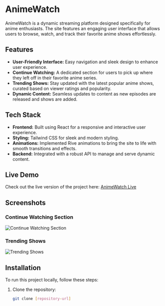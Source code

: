 # AnimeWatch

AnimeWatch is a dynamic streaming platform designed specifically for anime enthusiasts. The site features an engaging user interface that allows users to browse, watch, and track their favorite anime shows effortlessly.

## Features

- **User-Friendly Interface:** Easy navigation and sleek design to enhance user experience.
- **Continue Watching:** A dedicated section for users to pick up where they left off in their favorite anime series.
- **Trending Shows:** Stay updated with the latest popular anime shows, curated based on viewer ratings and popularity.
- **Dynamic Content:** Seamless updates to content as new episodes are released and shows are added.

## Tech Stack

- **Frontend:** Built using React for a responsive and interactive user experience.
- **Styling:** Tailwind CSS for sleek and modern styling.
- **Animations:** Implemented Rive animations to bring the site to life with smooth transitions and effects.
- **Backend:** Integrated with a robust API to manage and serve dynamic content.

## Live Demo

Check out the live version of the project here: [AnimeWatch Live](https://w-anime.netlify.app/)

## Screenshots

### Continue Watching Section
![Continue Watching Section](https://cdn.dribbble.com/userupload/8811119/file/original-0a7108bf8884a0bd730ebfda69bec178.png?resize=1024x768&vertical=center)

### Trending Shows
![Trending Shows](https://cdn.dribbble.com/userupload/8811119/file/original-0a7108bf8884a0bd730ebfda69bec178.png?resize=1024x768&vertical=center)

## Installation

To run this project locally, follow these steps:

1. Clone the repository:
   ```bash
   git clone [repository-url]
